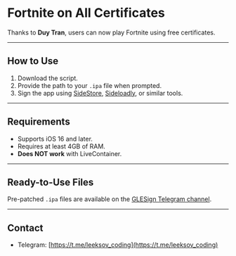 # Fortnite on All Certificates

Thanks to **Duy Tran**, users can now play Fortnite using free certificates.

---

## How to Use

1. Download the script.
2. Provide the path to your `.ipa` file when prompted.
3. Sign the app using [SideStore](https://sidestore.io/), [Sideloadly](https://sideloadly.io/), or similar tools.

---

## Requirements

- Supports iOS 16 and later.
- Requires at least 4GB of RAM.
- **Does NOT work** with LiveContainer.

---

## Ready-to-Use Files

Pre-patched `.ipa` files are available on the [GLESign Telegram channel](https://t.me/glesign).

---

## Contact

- Telegram: [https://t.me/leeksov_coding](https://t.me/leeksov_coding)
